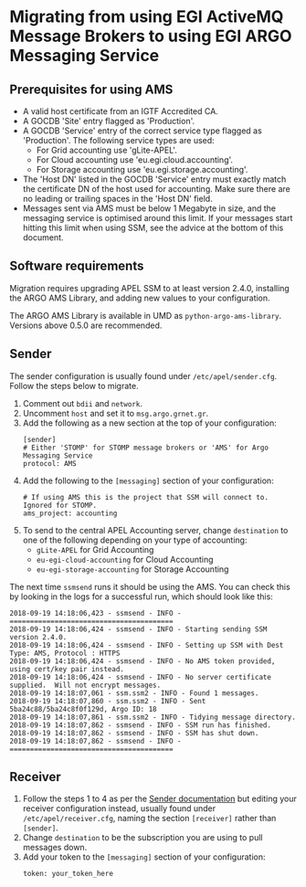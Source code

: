 # Migrating from using EGI ActiveMQ Message Brokers to using EGI ARGO Messaging Service

## Prerequisites for using AMS

- A valid host certificate from an IGTF Accredited CA.
- A GOCDB 'Site' entry flagged as 'Production'.
- A GOCDB 'Service' entry of the correct service type flagged as 'Production'. The following service types are used:
  - For Grid accounting use 'gLite-APEL'.
  - For Cloud accounting use 'eu.egi.cloud.accounting'.
  - For Storage accounting use 'eu.egi.storage.accounting'.
- The 'Host DN' listed in the GOCDB 'Service' entry must exactly match the certificate DN of the host used for accounting. Make sure there are no leading or trailing spaces in the 'Host DN' field.
- Messages sent via AMS must be below 1 Megabyte in size, and the messaging service is optimised around this limit. If your messages start hitting this limit when using SSM, see the advice at the bottom of this document.

## Software requirements

Migration requires upgrading APEL SSM to at least version 2.4.0, installing the ARGO AMS Library, and adding new values to your configuration.

The ARGO AMS Library is available in UMD as `python-argo-ams-library`. Versions above 0.5.0 are recommended.

## Sender

The sender configuration is usually found under `/etc/apel/sender.cfg`. Follow the steps below to migrate.

1. Comment out `bdii` and `network`.
1. Uncomment `host` and set it to `msg.argo.grnet.gr`.
1. Add the following as a new section at the top of your configuration:
   ```
   [sender]
   # Either 'STOMP' for STOMP message brokers or 'AMS' for Argo Messaging Service
   protocol: AMS
   ```
1. Add the following to the `[messaging]` section of your configuration:
   ```
   # If using AMS this is the project that SSM will connect to. Ignored for STOMP.
   ams_project: accounting
   ```
1. To send to the central APEL Accounting server, change `destination` to one of the following depending on your type of accounting:
   * `gLite-APEL` for Grid Accounting
   * `eu-egi-cloud-accounting` for Cloud Accounting
   * `eu-egi-storage-accounting` for Storage Accounting

The next time `ssmsend` runs it should be using the AMS. You can check this by looking in the logs for a successful run, which should look like this:

```
2018-09-19 14:18:06,423 - ssmsend - INFO - ========================================
2018-09-19 14:18:06,424 - ssmsend - INFO - Starting sending SSM version 2.4.0.
2018-09-19 14:18:06,424 - ssmsend - INFO - Setting up SSM with Dest Type: AMS, Protocol : HTTPS
2018-09-19 14:18:06,424 - ssmsend - INFO - No AMS token provided, using cert/key pair instead.
2018-09-19 14:18:06,424 - ssmsend - INFO - No server certificate supplied.  Will not encrypt messages.
2018-09-19 14:18:07,061 - ssm.ssm2 - INFO - Found 1 messages.
2018-09-19 14:18:07,860 - ssm.ssm2 - INFO - Sent 5ba24c88/5ba24c8f0f129d, Argo ID: 18
2018-09-19 14:18:07,861 - ssm.ssm2 - INFO - Tidying message directory.
2018-09-19 14:18:07,862 - ssmsend - INFO - SSM run has finished.
2018-09-19 14:18:07,862 - ssmsend - INFO - SSM has shut down.
2018-09-19 14:18:07,862 - ssmsend - INFO - ========================================
```

## Receiver

1. Follow the steps 1 to 4 as per the [Sender documentation](#Sender) but editing your receiver configuration instead, usually found under `/etc/apel/receiver.cfg`, naming the section `[receiver]` rather than `[sender]`.
1. Change `destination` to be the subscription you are using to pull messages down.
1. Add your token to the `[messaging]` section of your configuration:
   ```
   token: your_token_here
   ```
